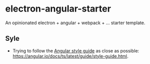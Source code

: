 # electron-angular-starter

An opinionated electron + angular + webpack + ... starter template.

## Syle

-   Trying to follow the [Angular style guide](https://angular.io/docs/ts/latest/guide/style-guide.html) as close as possible: <https://angular.io/docs/ts/latest/guide/style-guide.html>.
